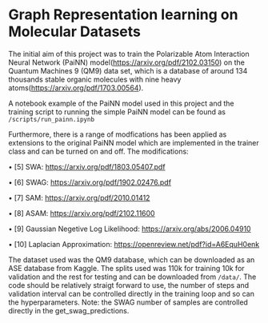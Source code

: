 # Graph Representation learning on Molecular Datasets
The initial aim of this project was to train the Polarizable Atom Interaction Neural Network (PaiNN) model(https://arxiv.org/pdf/2102.03150) on the Quantum Machines 9 (QM9) data set, which is a database of around 134 thousands stable organic molecules with nine heavy atoms(https://arxiv.org/pdf/1703.00564).

A notebook example of the PaiNN model used in this project and the training script to running the simple PaiNN model can be found as `/scripts/run_painn.ipynb`

Furthermore, there is a range of modfications has been applied as extensions to the original PaiNN model which are implemented in the trainer class and can be turned on and off.
The modifications:

•	[5] SWA: https://arxiv.org/pdf/1803.05407.pdf

•	[6] SWAG: https://arxiv.org/pdf/1902.02476.pdf

•	[7] SAM: https://arxiv.org/pdf/2010.01412

•	[8] ASAM: https://arxiv.org/pdf/2102.11600

•	[9] Gaussian Negetive Log Likelihood: https://arxiv.org/abs/2006.04910

•	[10] Laplacian Approximation: https://openreview.net/pdf?id=A6EquH0enk

The dataset used was the QM9 database, which can be downloaded as an ASE database from Kaggle.
The splits used was 110k for training 10k for validation and the rest for testing and can be downloaded from `/data/`. 
The code should be relatively straigt forward to use, the number of steps and validation interval can be controlled directly in the training loop and so can the hyperparameters.
Note: the SWAG number of samples are controlled directly in the get_swag_predictions.
